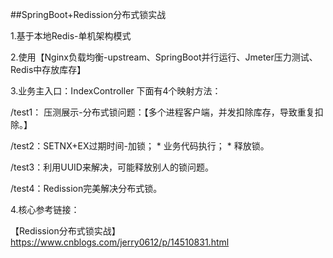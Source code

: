 ##SpringBoot+Redission分布式锁实战


1.基于本地Redis-单机架构模式


2.使用【Nginx负载均衡-upstream、SpringBoot并行运行、Jmeter压力测试、Redis中存放库存】


3.业务主入口：IndexController
下面有4个映射方法：

/test1：
压测展示-分布式锁问题：【多个进程客户端，并发扣除库存，导致重复扣除。】

/test2：SETNX+EX过期时间-加锁；
            * 业务代码执行；
            * 释放锁。

/test3：利用UUID来解决，可能释放别人的锁问题。

/test4：Redission完美解决分布式锁。


4.核心参考链接：

【Redission分布式锁实战】https://www.cnblogs.com/jerry0612/p/14510831.html